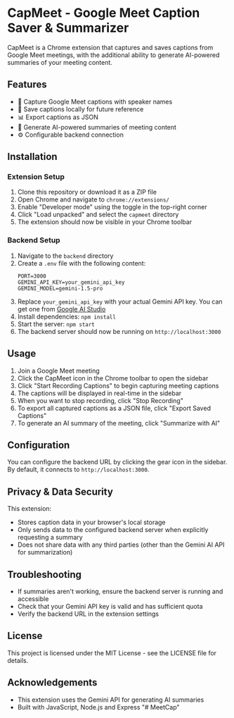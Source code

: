 # CapMeet - Google Meet Caption Saver & Summarizer

CapMeet is a Chrome extension that captures and saves captions from Google Meet meetings, with the additional ability to generate AI-powered summaries of your meeting content.

## Features

- 📝 Capture Google Meet captions with speaker names
- 💾 Save captions locally for future reference
- 📊 Export captions as JSON
- 🧠 Generate AI-powered summaries of meeting content
- ⚙️ Configurable backend connection

## Installation

### Extension Setup

1. Clone this repository or download it as a ZIP file
2. Open Chrome and navigate to `chrome://extensions/`
3. Enable "Developer mode" using the toggle in the top-right corner
4. Click "Load unpacked" and select the `capmeet` directory
5. The extension should now be visible in your Chrome toolbar

### Backend Setup

1. Navigate to the `backend` directory
2. Create a `.env` file with the following content:
   ```
   PORT=3000
   GEMINI_API_KEY=your_gemini_api_key
   GEMINI_MODEL=gemini-1.5-pro
   ```
3. Replace `your_gemini_api_key` with your actual Gemini API key. You can get one from [Google AI Studio](https://makersuite.google.com/)
4. Install dependencies: `npm install`
5. Start the server: `npm start`
6. The backend server should now be running on `http://localhost:3000`

## Usage

1. Join a Google Meet meeting
2. Click the CapMeet icon in the Chrome toolbar to open the sidebar
3. Click "Start Recording Captions" to begin capturing meeting captions
4. The captions will be displayed in real-time in the sidebar
5. When you want to stop recording, click "Stop Recording"
6. To export all captured captions as a JSON file, click "Export Saved Captions"
7. To generate an AI summary of the meeting, click "Summarize with AI"

## Configuration

You can configure the backend URL by clicking the gear icon in the sidebar. By default, it connects to `http://localhost:3000`.

## Privacy & Data Security

This extension:
- Stores caption data in your browser's local storage
- Only sends data to the configured backend server when explicitly requesting a summary
- Does not share data with any third parties (other than the Gemini AI API for summarization)

## Troubleshooting

- If summaries aren't working, ensure the backend server is running and accessible
- Check that your Gemini API key is valid and has sufficient quota
- Verify the backend URL in the extension settings

## License

This project is licensed under the MIT License - see the LICENSE file for details.

## Acknowledgements

- This extension uses the Gemini API for generating AI summaries
- Built with JavaScript, Node.js and Express "# MeetCap" 
